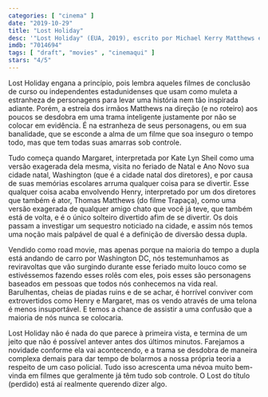 ```yaml
---
categories: [ "cinema" ]
date: "2019-10-29"
title: "Lost Holiday"
desc: '"Lost Holiday" (EUA, 2019), escrito por Michael Kerry Matthews e Thomas Matthews, dirigido por Michael Kerry Matthews e Thomas Matthews, com Kate Lyn Sheil, Thomas Matthews e Keith Poulson. Escrito para o CinemAqui na cobertura da #mostrasp.'
imdb: "7014694"
tags: [ "draft", "movies" , "cinemaqui" ]
stars: "4/5"
---
```

Lost Holiday engana a princípio, pois lembra aqueles filmes de conclusão de curso ou independentes estadunidenses que usam como muleta a estranheza de personagens para levar uma história nem tão inspirada adiante. Porém, a estreia dos irmãos Matthews na direção (e no roteiro) aos poucos se desdobra em uma trama inteligente justamente por não se colocar em evidência. É na estranheza de seus personagens, ou em sua banalidade, que se esconde a alma de um filme que soa inseguro o tempo todo, mas que tem todas suas amarras sob controle.

Tudo começa quando Margaret, interpretada por Kate Lyn Sheil como uma versão exagerada dela mesma, visita no feriado de Natal e Ano Novo sua cidade natal, Washington (que é a cidade natal dos diretores), e por causa de suas memórias escolares arruma qualquer coisa para se divertir. Esse qualquer coisa acaba envolvendo Henry, interpretado por um dos diretores que também é ator, Thomas Matthews (do filme Trapaça), como uma versão exagerada de qualquer amigo chato que você já teve, que também está de volta, e é o único solteiro divertido afim de se divertir. Os dois passam a investigar um sequestro noticiado na cidade, e assim nós temos uma noção mais palpável de qual é a definição de diversão dessa dupla.

Vendido como road movie, mas apenas porque na maioria do tempo a dupla está andando de carro por Washington DC, nós testemunhamos as reviravoltas que vão surgindo durante esse feriado muito louco como se estivéssemos fazendo esses rolês com eles, pois esses são personagens baseados em pessoas que todos nós conhecemos na vida real. Barulhentas, cheias de piadas ruins e de se achar, é horrível conviver com extrovertidos como Henry e Margaret, mas os vendo através de uma telona é menos insuportável. E temos a chance de assistir a uma confusão que a maioria de nós nunca se colocaria.

Lost Holiday não é nada do que parece à primeira vista, e termina de um jeito que não é possível antever antes dos últimos minutos. Farejamos a novidade conforme ela vai acontecendo, e a trama se desdobra de maneira complexa demais para dar tempo de bolarmos a nossa própria teoria a respeito de um caso policial. Tudo isso acrescenta uma névoa muito bem-vinda em filmes que geralmente já têm tudo sob controle. O Lost do título (perdido) está aí realmente querendo dizer algo.
